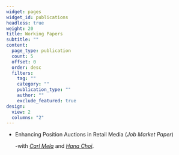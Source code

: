 ```yaml
---
widget: pages
widget_id: publications
headless: true
weight: 20
title: Working Papers
subtitle: ""
content:
  page_type: publication
  count: 5
  offset: 0
  order: desc
  filters:
    tag: ""
    category: ""
    publication_type: ""
    author: ""
    exclude_featured: true
design:
  view: 2
  columns: "2"
---
```

* Enhancing Position Auctions in Retail Media
  (_Job Market Paper_)

  -with *[Carl Mela](https://www.cfmela.com)* and *[Hana Choi](https://hanachoi.github.io)*.
